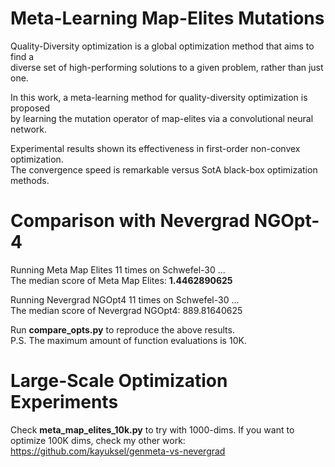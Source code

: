 # Meta-Learning Map-Elites Mutations

Quality-Diversity optimization is a global optimization method that aims to find a   
diverse set of high-performing solutions to a given problem, rather than just one.

In this work, a meta-learning method for quality-diversity optimization is proposed  
by learning the mutation operator of map-elites via a convolutional neural network.  

Experimental results shown its effectiveness in first-order non-convex optimization.  
The convergence speed is remarkable versus SotA black-box optimization methods.

# Comparison with Nevergrad NGOpt-4

Running Meta Map Elites 11 times on Schwefel-30 ...  
The median score of Meta Map Elites: **1.4462890625**

Running Nevergrad NGOpt4 11 times on Schwefel-30 ...  
The median score of Nevergrad NGOpt4: 889.81640625

Run **compare_opts.py** to reproduce the above results.  
P.S. The maximum amount of function evaluations is 10K.

# Large-Scale Optimization Experiments
Check **meta_map_elites_10k.py** to try with 1000-dims.
If you want to optimize 100K dims, check my other work:
https://github.com/kayuksel/genmeta-vs-nevergrad
